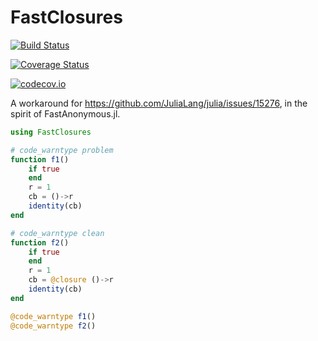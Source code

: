 # FastClosures

[![Build Status](https://travis-ci.org/c42f/FastClosures.jl.svg?branch=master)](https://travis-ci.org/c42f/FastClosures.jl)

[![Coverage Status](https://coveralls.io/repos/c42f/FastClosures.jl/badge.svg?branch=master&service=github)](https://coveralls.io/github/c42f/FastClosures.jl?branch=master)

[![codecov.io](http://codecov.io/github/c42f/FastClosures.jl/coverage.svg?branch=master)](http://codecov.io/github/c42f/FastClosures.jl?branch=master)


A workaround for https://github.com/JuliaLang/julia/issues/15276, in the spirit
of FastAnonymous.jl.

```julia
using FastClosures

# code_warntype problem
function f1()
    if true
    end
    r = 1
    cb = ()->r
    identity(cb)
end

# code_warntype clean
function f2()
    if true
    end
    r = 1
    cb = @closure ()->r
    identity(cb)
end

@code_warntype f1()
@code_warntype f2()
```
